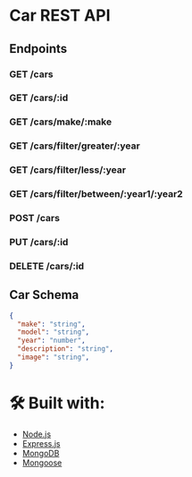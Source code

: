 # Car REST API

## Endpoints

### GET /cars
### GET /cars/:id
### GET /cars/make/:make
### GET /cars/filter/greater/:year
### GET /cars/filter/less/:year
### GET /cars/filter/between/:year1/:year2
### POST /cars
### PUT /cars/:id
### DELETE /cars/:id

## Car Schema

```json
{
  "make": "string",
  "model": "string",
  "year": "number",
  "description": "string",
  "image": "string",
}
```

# 🛠 Built with:
* [Node.js](https://github.com/nodejs/node)
* [Express.js](https://github.com/expressjs/express)
* [MongoDB](https://github.com/mongodb/mongo)
* [Mongoose](https://github.com/Automattic/mongoose)
